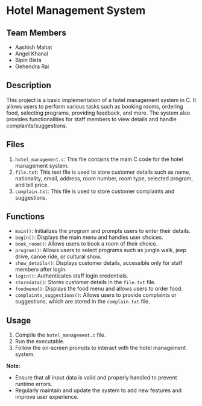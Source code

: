 # Hotel Management System

## Team Members
- Aashish Mahat
- Angel Khanal
- Bipin Bista
- Gehendra Rai

## Description
This project is a basic implementation of a hotel management system in C. It allows users to perform various tasks such as booking rooms, ordering food, selecting programs, providing feedback, and more. The system also provides functionalities for staff members to view details and handle complaints/suggestions.

## Files
1. `hotel_management.c`: This file contains the main C code for the hotel management system.
2. `file.txt`: This text file is used to store customer details such as name, nationality, email, address, room number, room type, selected program, and bill price.
3. `complain.txt`: This file is used to store customer complaints and suggestions.

## Functions
- `main()`: Initializes the program and prompts users to enter their details.
- `begin()`: Displays the main menu and handles user choices.
- `book_room()`: Allows users to book a room of their choice.
- `program()`: Allows users to select programs such as jungle walk, jeep drive, canoe ride, or cultural show.
- `show_details()`: Displays customer details, accessible only for staff members after login.
- `login()`: Authenticates staff login credentials.
- `storedata()`: Stores customer details in the `file.txt` file.
- `foodmenu()`: Displays the food menu and allows users to order food.
- `complaints_suggestions()`: Allows users to provide complaints or suggestions, which are stored in the `complain.txt` file.

## Usage
1. Compile the `hotel_management.c` file.
2. Run the executable.
3. Follow the on-screen prompts to interact with the hotel management system.

**Note:**
- Ensure that all input data is valid and properly handled to prevent runtime errors.
- Regularly maintain and update the system to add new features and improve user experience.
